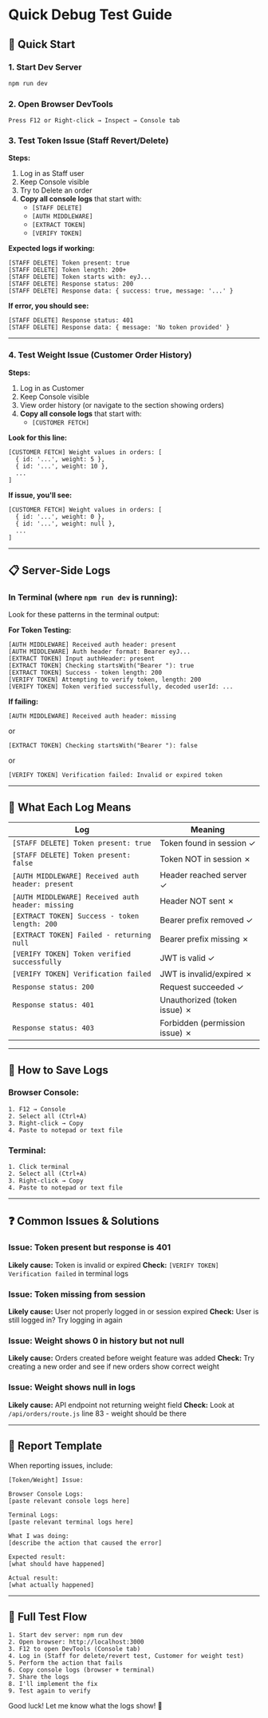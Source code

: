 # Quick Debug Test Guide

## 🚀 Quick Start

### 1. Start Dev Server

```bash
npm run dev
```

### 2. Open Browser DevTools

```
Press F12 or Right-click → Inspect → Console tab
```

### 3. Test Token Issue (Staff Revert/Delete)

**Steps:**

1. Log in as Staff user
2. Keep Console visible
3. Try to Delete an order
4. **Copy all console logs** that start with:
   - `[STAFF DELETE]`
   - `[AUTH MIDDLEWARE]`
   - `[EXTRACT TOKEN]`
   - `[VERIFY TOKEN]`

**Expected logs if working:**

```
[STAFF DELETE] Token present: true
[STAFF DELETE] Token length: 200+
[STAFF DELETE] Token starts with: eyJ...
[STAFF DELETE] Response status: 200
[STAFF DELETE] Response data: { success: true, message: '...' }
```

**If error, you should see:**

```
[STAFF DELETE] Response status: 401
[STAFF DELETE] Response data: { message: 'No token provided' }
```

---

### 4. Test Weight Issue (Customer Order History)

**Steps:**

1. Log in as Customer
2. Keep Console visible
3. View order history (or navigate to the section showing orders)
4. **Copy all console logs** that start with:
   - `[CUSTOMER FETCH]`

**Look for this line:**

```
[CUSTOMER FETCH] Weight values in orders: [
  { id: '...', weight: 5 },
  { id: '...', weight: 10 },
  ...
]
```

**If issue, you'll see:**

```
[CUSTOMER FETCH] Weight values in orders: [
  { id: '...', weight: 0 },
  { id: '...', weight: null },
  ...
]
```

---

## 📋 Server-Side Logs

### In Terminal (where `npm run dev` is running):

Look for these patterns in the terminal output:

**For Token Testing:**

```
[AUTH MIDDLEWARE] Received auth header: present
[AUTH MIDDLEWARE] Auth header format: Bearer eyJ...
[EXTRACT TOKEN] Input authHeader: present
[EXTRACT TOKEN] Checking startsWith("Bearer "): true
[EXTRACT TOKEN] Success - token length: 200
[VERIFY TOKEN] Attempting to verify token, length: 200
[VERIFY TOKEN] Token verified successfully, decoded userId: ...
```

**If failing:**

```
[AUTH MIDDLEWARE] Received auth header: missing
```

or

```
[EXTRACT TOKEN] Checking startsWith("Bearer "): false
```

or

```
[VERIFY TOKEN] Verification failed: Invalid or expired token
```

---

## 🎯 What Each Log Means

| Log                                               | Meaning                        |
| ------------------------------------------------- | ------------------------------ |
| `[STAFF DELETE] Token present: true`              | Token found in session ✓       |
| `[STAFF DELETE] Token present: false`             | Token NOT in session ✗         |
| `[AUTH MIDDLEWARE] Received auth header: present` | Header reached server ✓        |
| `[AUTH MIDDLEWARE] Received auth header: missing` | Header NOT sent ✗              |
| `[EXTRACT TOKEN] Success - token length: 200`     | Bearer prefix removed ✓        |
| `[EXTRACT TOKEN] Failed - returning null`         | Bearer prefix missing ✗        |
| `[VERIFY TOKEN] Token verified successfully`      | JWT is valid ✓                 |
| `[VERIFY TOKEN] Verification failed`              | JWT is invalid/expired ✗       |
| `Response status: 200`                            | Request succeeded ✓            |
| `Response status: 401`                            | Unauthorized (token issue) ✗   |
| `Response status: 403`                            | Forbidden (permission issue) ✗ |

---

## 💾 How to Save Logs

### Browser Console:

```
1. F12 → Console
2. Select all (Ctrl+A)
3. Right-click → Copy
4. Paste to notepad or text file
```

### Terminal:

```
1. Click terminal
2. Select all (Ctrl+A)
3. Right-click → Copy
4. Paste to notepad or text file
```

---

## ❓ Common Issues & Solutions

### Issue: Token present but response is 401

**Likely cause:** Token is invalid or expired
**Check:** `[VERIFY TOKEN] Verification failed` in terminal logs

### Issue: Token missing from session

**Likely cause:** User not properly logged in or session expired
**Check:** User is still logged in? Try logging in again

### Issue: Weight shows 0 in history but not null

**Likely cause:** Orders created before weight feature was added
**Check:** Try creating a new order and see if new orders show correct weight

### Issue: Weight shows null in logs

**Likely cause:** API endpoint not returning weight field
**Check:** Look at `/api/orders/route.js` line 83 - weight should be there

---

## 📝 Report Template

When reporting issues, include:

```
[Token/Weight] Issue:

Browser Console Logs:
[paste relevant console logs here]

Terminal Logs:
[paste relevant terminal logs here]

What I was doing:
[describe the action that caused the error]

Expected result:
[what should have happened]

Actual result:
[what actually happened]
```

---

## 🔄 Full Test Flow

```
1. Start dev server: npm run dev
2. Open browser: http://localhost:3000
3. F12 to open DevTools (Console tab)
4. Log in (Staff for delete/revert test, Customer for weight test)
5. Perform the action that fails
6. Copy console logs (browser + terminal)
7. Share the logs
8. I'll implement the fix
9. Test again to verify
```

Good luck! Let me know what the logs show! 🎉
